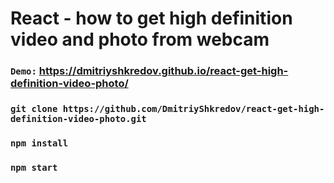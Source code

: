 # React - how to get high definition video and photo from webcam

### `Demo:` https://dmitriyshkredov.github.io/react-get-high-definition-video-photo/

### `git clone https://github.com/DmitriyShkredov/react-get-high-definition-video-photo.git`

### `npm install`

### `npm start`
